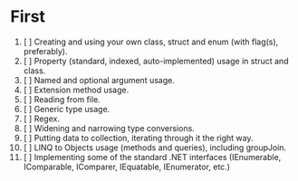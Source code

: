 First
=====
1.  [ ] Creating and using your own class, struct and enum (with flag(s), preferably).
2.  [ ] Property (standard, indexed, auto-implemented) usage in struct and class.
3.  [ ] Named and optional argument usage.
4.  [ ] Extension method usage.
5.  [ ] Reading from file.
6.  [ ] Generic type usage.
7.  [ ] Regex.
8.  [ ] Widening and narrowing type conversions.
9.  [ ] Putting data to collection, iterating through it the right way.
10. [ ] LINQ to Objects usage (methods and queries), including groupJoin.
11. [ ] Implementing some of the standard .NET interfaces (IEnumerable, IComparable, IComparer, IEquatable, IEnumerator, etc.)
